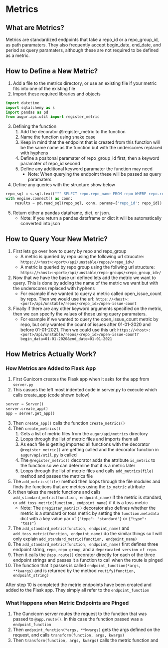 
# Metrics

## What are Metrics?

Metrics are standardized endpoints that take a repo_id or a repo_group_id, as path paramaters. They also frequently accept begin_date, end_date, and period as query paramaters, although these are not required to be defined as a metric. 

## How to Define a New Metric?

1. Add a file to the metrics directory, or use an existing file if your metric fits into one of the existing file
2. Import these required libraries and objects
```py
import datetime
import sqlalchemy as s
import pandas as pd
from augur.api.util import register_metric
```
3. Defining the function
    1. Add the decorator @register_metric to the function
    2. Name the function using snake case
    3. Keep in mind that the endpoint that is created from this function will be the same name as the function but with the underscores replaced with hyphens
    4. Define a positonal paramater of repo_group_id first, then a keyword paramater of repo_id second
    5. Define any additional keyword paramater the function may need
        - Note: When querying the endpoint these will be passed as query paramaters
4. Define any queries with the structure show below
```py
repo_sql = s.sql.text(""" SELECT repo.repo_name FROM repo WHERE repo.repo_id = :repo_id """)
with engine.connect() as conn:
    results = pd.read_sql(repo_sql, conn, params={'repo_id': repo_id})
```
5. Return either a pandas dataframe, dict, or json.
    - Note: If you return a pandas dataframe or dict it will be automatically converted into json

## How to Query Your New Metric?

1. First lets go over how to query by repo and repo_group
    - A metric is queried by repo using the following url strucutre: `https://<host>:<port>/api/unstable/repos/<repo_id>/`
    - A metric is queried by repo group using the follwing url structure: `https://<host>:<port>/api/unstable/repo-groups/<repo_group_id>/`
2. Now that we have the base url defined lets add the metric we want to query. This is done by adding the name of the metric we want but with the underscores replaced with hyphens
    - For example if we wanted to query a metric called open_issue_count by repo. Then we would use the url: `https://<host>:<port>/api/unstable/repos/<repo_id>/open-issue-count`
3. Finally if there are any other keyword arguments specified on the metric, then we can specify the values of those using query paramaters.
    - For example if we wanted to query the open_issue_count metric by repo, but only wanted the count of issues after 01-01-2020 and before 01-01-2021. Then we could use this url: `https://<host>:<port>/api/unstable/repos/<repo_id>/open-issue-count?begin_data=01-01-2020&end_date=01-01-2021`


## How Metrics Actually Work?

### How Metrics are Added to Flask App

1. First Gunicorn creates the Flask app when it asks for the app from `server.py`
2. This casues the left most indented code in server.py to execute which calls create_app (code shown below) 
```python
server = Server()
server.create_app()
app = server.get_app()
```
3. Then `create_app()` calls the function `create_metrics()`
4. Then `create_metrics()`
    1. Gets a list of metric files from the `augur/api/metrics` directory
    2. Loops through the list of metric files and imports them all
    3. As each file is getting imported all functions with the decorator `@register_metric()` are getting called and the decorator function in `augur/api/util.py` is called
    4. The `@register_metric()` decorator adds the attribute `is_metric` to the function so we can determine that it is a metric later 
    5. Loops through the list of metric files and calls `add_metrics(file)` method and passes the metrics file
5. The `add_metrics(file)` method then loops through the file modules and finds the functions that are metrics using the `is_metric` attribute
6. It then takes the metric functions and calls `add_standard_metric(function, endpoint_name)` if the metric is standard, or `add_toss_metric(function, endpoint_name)` if it is a toss metric
    - Note: The `@register_metric()` decorator also defines whether the metric is a standard or toss metric by setting the `function.metadata` dict with a key value par of `{"type": "standard"}` or `{"type": "toss"}`
7. The `add_standard_metric(function, endpoint_name)` and `add_toss_metric(function, endpoint_name)` do the similar things so I will only explain `add_standard_metric(function, endpoint_name)`
8. The `add_standard_metric(function, endpoint_name)` first defines three endpoint string, `repo`, `repo group`, and a `deperacated version of repo`.
9. Then it calls the `@app.route()` decorator directly for each of the three endpoint strings and passes it a function to call when the route is pinged 
10. The function that it passes is called `endpoint_function(*args, **kwargs)` and is returned by the method `routify(function, endpoint_string)`

After step 10 is completed the metric endpoints have been created and added to the Flask app. They simply all refer to the `endpoint_function`

### What Happens when Metric Endpoints are Pinged

1. The Guncicorn server routes the request to the function that was passed to `@app.route()`. In this case the function passed was a `endpoint_function`
2. Then `endpoint_function(*args, **kwargs)` gets the args defined on the request, and calls `transform(function, args, kwargs)`
3. Then `transform(function, args, kwargs)` calls the metric function and 





